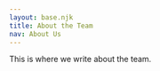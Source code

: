 ```yaml
---
layout: base.njk
title: About the Team
nav: About Us
---
```


This is where we write about the team.
